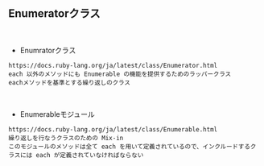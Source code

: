 ## Enumeratorクラス  
<br>

- Enumratorクラス  
```
https://docs.ruby-lang.org/ja/latest/class/Enumerator.html
each 以外のメソッドにも Enumerable の機能を提供するためのラッパークラス
eachメソッドを基準とする繰り返しのクラス
```
<br>

- Enumerableモジュール  
```
https://docs.ruby-lang.org/ja/latest/class/Enumerable.html
繰り返しを行なうクラスのための Mix-in
このモジュールのメソッドは全て each を用いて定義されているので、インクルードするクラスには each が定義されていなければならない
```